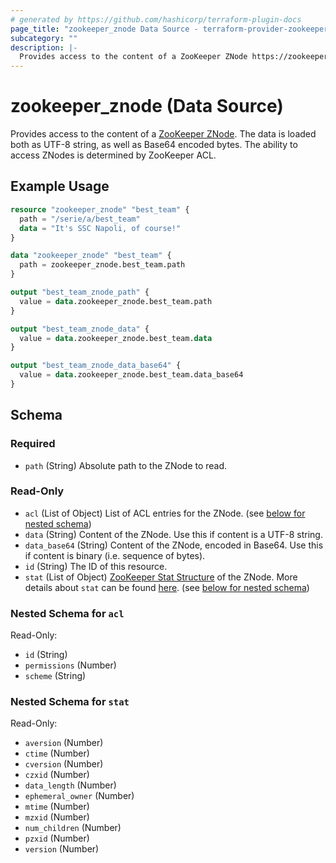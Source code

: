 ```yaml
---
# generated by https://github.com/hashicorp/terraform-plugin-docs
page_title: "zookeeper_znode Data Source - terraform-provider-zookeeper"
subcategory: ""
description: |-
  Provides access to the content of a ZooKeeper ZNode https://zookeeper.apache.org/doc/current/zookeeperProgrammers.html#sc_zkDataModel_znodes. The data is loaded both as UTF-8 string, as well as Base64 encoded bytes. The ability to access ZNodes is determined by ZooKeeper ACL.
---
```


# zookeeper_znode (Data Source)

Provides access to the content of a [ZooKeeper ZNode](https://zookeeper.apache.org/doc/current/zookeeperProgrammers.html#sc_zkDataModel_znodes). The data is loaded both as UTF-8 string, as well as Base64 encoded bytes. The ability to access ZNodes is determined by ZooKeeper ACL.

## Example Usage

```terraform
resource "zookeeper_znode" "best_team" {
  path = "/serie/a/best_team"
  data = "It's SSC Napoli, of course!"
}

data "zookeeper_znode" "best_team" {
  path = zookeeper_znode.best_team.path
}

output "best_team_znode_path" {
  value = data.zookeeper_znode.best_team.path
}

output "best_team_znode_data" {
  value = data.zookeeper_znode.best_team.data
}

output "best_team_znode_data_base64" {
  value = data.zookeeper_znode.best_team.data_base64
}
```

<!-- schema generated by tfplugindocs -->
## Schema

### Required

- `path` (String) Absolute path to the ZNode to read.

### Read-Only

- `acl` (List of Object) List of ACL entries for the ZNode. (see [below for nested schema](#nestedatt--acl))
- `data` (String) Content of the ZNode. Use this if content is a UTF-8 string.
- `data_base64` (String) Content of the ZNode, encoded in Base64. Use this if content is binary (i.e. sequence of bytes).
- `id` (String) The ID of this resource.
- `stat` (List of Object) [ZooKeeper Stat Structure](https://zookeeper.apache.org/doc/current/zookeeperProgrammers.html#sc_zkStatStructure) of the ZNode. More details about `stat` can be found [here](../../docs#the-stat-structure). (see [below for nested schema](#nestedatt--stat))

<a id="nestedatt--acl"></a>
### Nested Schema for `acl`

Read-Only:

- `id` (String)
- `permissions` (Number)
- `scheme` (String)


<a id="nestedatt--stat"></a>
### Nested Schema for `stat`

Read-Only:

- `aversion` (Number)
- `ctime` (Number)
- `cversion` (Number)
- `czxid` (Number)
- `data_length` (Number)
- `ephemeral_owner` (Number)
- `mtime` (Number)
- `mzxid` (Number)
- `num_children` (Number)
- `pzxid` (Number)
- `version` (Number)

